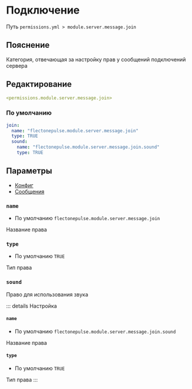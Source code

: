 # Подключение
Путь `permissions.yml > module.server.message.join`

## Пояснение
Категория, отвечающая за настройку прав у сообщений подключений сервера

## Редактирование
```yaml
<permissions.module.server.message.join>
```

### По умолчанию
```yaml
join:
  name: "flectonepulse.module.server.message.join"
  type: TRUE
  sound:
    name: "flectonepulse.module.server.message.join.sound"
    type: TRUE
```

## Параметры

- [Конфиг](/en/config/module/server/messsage/join/)
- [Сообщения](/en/messages/ru_ru/module/server/message/join/)

### `name`
- По умолчанию `flectonepulse.module.server.message.join`

Название права

### `type`
- По умолчанию `TRUE`

Тип права

### `sound`

Право для использования звука

::: details Настройка
#### `name`
- По умолчанию `flectonepulse.module.server.message.join.sound`

Название права

#### `type`
- По умолчанию `TRUE`

Тип права
:::

<!--@include: @/en/parts/permission.md-->

